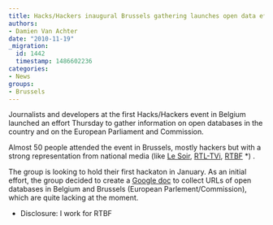 ```yaml
---
title: Hacks/Hackers inaugural Brussels gathering launches open data effort
authors:
- Damien Van Achter
date: "2010-11-19"
_migration:
  id: 1442
  timestamp: 1486602236
categories:
- News
groups:
- Brussels
---
```


Journalists and developers at the first Hacks/Hackers event in Belgium launched an effort Thursday to gather information on open databases in the country and on the European Parliament and Commission.

Almost 50 people attended the event in Brussels, mostly hackers but with a strong representation from national media (like [Le Soir][1], [RTL-TVi][2], [RTBF][3] *) . 

The group is looking to hold their first hackaton in January. As an initial effort, the group decided to create a [Google doc][4] to collect URLs of open databases in Belgium and Brussels (European Parlement/Commission), which are quite lacking at the moment.

* Disclosure: I work for RTBF

 [1]: http://www.lesoir.be
 [2]: http://www.rtlinfo.be
 [3]: http://www.rtbf.be
 [4]: https://docs.google.com/document/d/1lWJL9bpo8r-saeHRBKexxyJO1FtGZIw-vHl2w01rpfc/edit?hl=fr